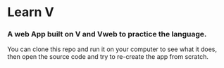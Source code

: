 # Learn V

### A web App built on V and Vweb to practice the language.

You can clone this repo and run it on your computer to see what it does, then open the source code and try to re-create the app from scratch.  